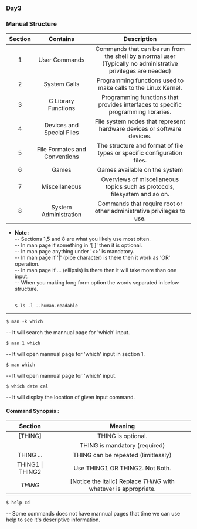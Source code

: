 ### Day3
### Manual Structure

| Section 	|            Contains           	|                                                   Description                                                  	|
|:-------:	|:-----------------------------:	|:--------------------------------------------------------------------------------------------------------------:	|
|    1    	|         User Commands         	| Commands that can be run from the shell  by a normal user (Typically no administrative privileges are needed)  	|
|    2    	|          System Calls         	|                         Programming functions used to make calls to the  Linux Kernel.                         	|
|    3    	|      C Library Functions      	|               Programming functions that provides interfaces to  specific programming libraries.               	|
|    4    	|   Devices and Special Files   	|                     File system nodes that represent hardware devices  or software devices.                    	|
|    5    	| File Formates and Conventions 	|                    The structure and format of file types or  specific configuration files.                    	|
|    6    	|             Games             	|                                          Games available on the system                                         	|
|    7    	|         Miscellaneous         	|                   Overviews of miscellaneous topics such as protocols, filesystem and so on.                   	|
|    8    	|     System Administration     	|                     Commands that require root or other administrative  privileges to use.                     	|

* __Note :__ <br>
-- Sections 1,5 and 8 are what you likely use most often. <br>
-- In man page if something in '[ ]' then it is optional. <br>
-- In man page anything under '<>' is mandatory. <br>
-- In man page if '|' (pipe character) is there then it work as 'OR' operation. <br>
-- In man page if ... (ellipsis) is there then it will take more than one input. <br>
-- When you making long form option the words separated in below structure. <br> <br>
  ```
  $ ls -l --human-readable
  ```
---
```
$ man -k which
```
-- It will search the mannual page for 'which' input.
```
$ man 1 which
```
-- It will open mannual page for 'which' input in section 1.
```
$ man which
```
-- It will open mannual page for 'which' input.
```
$ which date cal
```
-- It will display the location of given input command.

#### Command Synopsis :

|      Section     	|                              Meaning                              	|
|:----------------:	|:-----------------------------------------------------------------:	|
|      [THING]     	|                         THING is optional.                        	|
|      <THING>     	|                   THING is mandatory (required)                   	|
|     THING ...    	|                THING can be repeated (limitlessly)                	|
| THING1 \| THING2 	|                  Use THING1 OR THING2. Not Both.                  	|
|      *THING*     	| [Notice the italic] Replace *THING* with whatever is appropriate. 	|


```
$ help cd
```
-- Some commands does not have mannual pages that time we can use help to see it's descriptive information.
